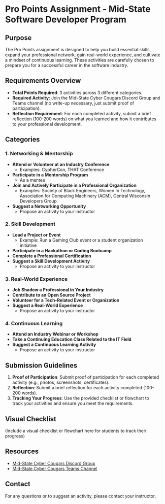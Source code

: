 # Pro Points Assignment - Mid-State Software Developer Program

## Purpose
The Pro Points assignment is designed to help you build essential skills, expand your professional network, gain real-world experience, and cultivate a mindset of continuous learning. These activities are carefully chosen to prepare you for a successful career in the software industry.

## Requirements Overview
- **Total Points Required**: 3 activities across 3 different categories.
- **Required Activity**: Join the Mid-State Cyber Cougars Discord Group and Teams channel (no write-up necessary, just submit proof of participation).
- **Reflection Requirement**: For each completed activity, submit a brief reflection (100-200 words) on what you learned and how it contributes to your professional development.

## Categories

### 1. Networking & Mentorship
- **Attend or Volunteer at an Industry Conference**
  - Examples: CypherCon, THAT Conference
- **Participate in a Mentorship Program**
  - As a mentee
- **Join and Actively Participate in a Professional Organization**
  - Examples: Society of Black Engineers, Women In Technology, Association for Computing Machinery (ACM), Central Wisconsin Developers Group
- **Suggest a Networking Opportunity**
  - Propose an activity to your instructor

### 2. Skill Development
- **Lead a Project or Event**
  - Example: Run a Gaming Club event or a student organization initiative
- **Participate in a Hackathon or Coding Bootcamp**
- **Complete a Professional Certification**
- **Suggest a Skill Development Activity**
  - Propose an activity to your instructor

### 3. Real-World Experience
- **Job Shadow a Professional in Your Industry**
- **Contribute to an Open Source Project**
- **Volunteer for a Tech-Related Event or Organization**
- **Suggest a Real-World Experience**
  - Propose an activity to your instructor

### 4. Continuous Learning
- **Attend an Industry Webinar or Workshop**
- **Take a Continuing Education Class Related to the IT Field**
- **Suggest a Continuous Learning Activity**
  - Propose an activity to your instructor

## Submission Guidelines
1. **Proof of Participation**: Submit proof of participation for each completed activity (e.g., photos, screenshots, certificates).
2. **Reflection**: Submit a brief reflection for each activity completed (100-200 words).
3. **Tracking Your Progress**: Use the provided checklist or flowchart to track your activities and ensure you meet the requirements.

## Visual Checklist
(Include a visual checklist or flowchart here for students to track their progress)

## Resources
- [Mid-State Cyber Cougars Discord Group](https://discord.gg/BjBjdYD5kP)
- [Mid-State Cyber Cougars Teams Channel](https://teams.microsoft.com/l/team/19%3ab4e1c95933c44670a140dced94eaafda%40thread.tacv2/conversations?groupId=abc3d8a1-f609-4ebd-9f0b-2b47acf34066&tenantId=2d0c965b-8fc1-4bc0-b627-a39e7823c253)

## Contact
For any questions or to suggest an activity, please contact your instructor.
